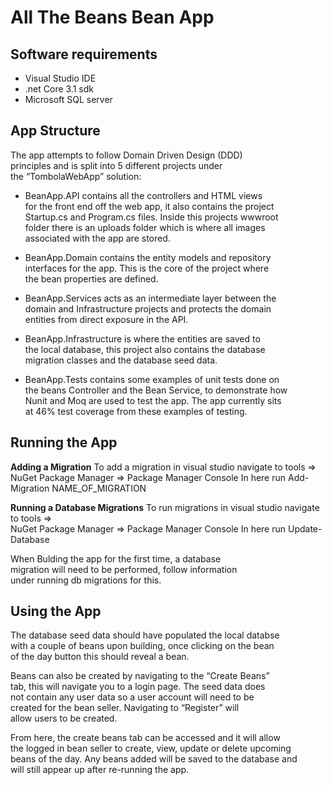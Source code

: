 All The Beans Bean App
======================

Software requirements
---------------------

* Visual Studio IDE
* .net Core 3.1 sdk
* Microsoft SQL server

App Structure
-------------------

The app attempts to follow Domain Driven Design (DDD)  
principles and is split into 5 different projects under  
the “TombolaWebApp” solution:

* BeanApp.API contains all the controllers and HTML views  
for the front end off the web app, it also contains the project  
Startup.cs and Program.cs files. Inside this projects wwwroot   
folder there is an uploads folder which is where all images   
associated with the app are stored.

* BeanApp.Domain contains the entity models and repository  
interfaces for the app. This is the core of the project where   
the bean properties are defined.

* BeanApp.Services acts as an intermediate layer between the  
domain and Infrastructure projects and protects the domain   
entities from direct exposure in the API.

* BeanApp.Infrastructure is where the entities are saved to   
the local database, this project also contains the database   
migration classes and the database seed data.

* BeanApp.Tests contains some examples of unit tests done on   
the beans Controller and the Bean Service, to demonstrate how  
Nunit and Moq are used to test the app. The app currently sits   
at 46% test coverage from these examples of testing.

Running the App
-------------------

**Adding a Migration**
To add a migration in visual studio navigate to tools =>   
NuGet Package Manager => Package Manager Console
In here run Add-Migration NAME_OF_MIGRATION

**Running a Database Migrations**
To run migrations in visual studio navigate to tools =>   
NuGet Package Manager => Package Manager Console
In here run Update-Database

When Bulding the app for the first time, a database  
migration will need to be performed, follow information   
under running db migrations for this.

Using the App
---------------------
The database seed data should have populated the local databse  
with a couple of beans upon building, once clicking on the bean   
of the day button this should reveal a bean.

Beans can also be created by navigating to the “Create Beans”   
tab, this will navigate you to a login page. The seed data does  
not contain any user data so a user account will need to be  
created for the bean seller. Navigating to “Register” will   
allow users to be created. 

From here, the create beans tab can be accessed and it will allow  
the logged in bean seller to create, view, update or delete upcoming   
beans of the day. Any beans added will be saved to the database and   
will still appear up after re-running the app.

